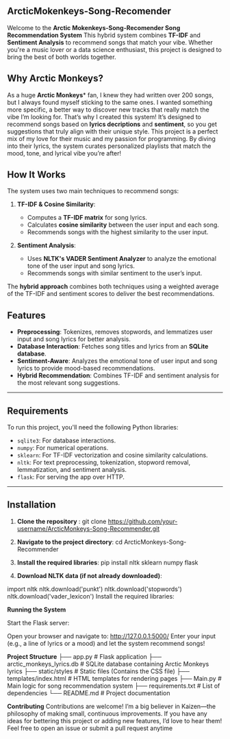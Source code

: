 
## ArcticMokenkeys-Song-Recomender

Welcome to the **Arctic Mokenkeys-Song-Recomender Song Recommendation System** This hybrid system combines **TF-IDF** and **Sentiment Analysis** to recommend songs that match your vibe. Whether you're a music lover or a data science enthusiast, this project is designed to bring the best of both worlds together.


## Why Arctic Monkeys?

As a huge **Arctic Monkeys*** fan, I knew they had written over 200 songs, but I always found myself sticking to the same ones. I wanted something more specific, a better way to discover new tracks that really match the vibe I’m looking for. That’s why I created this system! It’s designed to recommend songs based on **lyrics decriptions** and **sentiment**, so you get suggestions that truly align with their unique style. This project is a perfect mix of my love for their music and my passion for programming. By diving into their lyrics, the system curates personalized playlists that match the mood, tone, and lyrical vibe you’re after!


## **How It Works** 

The system uses two main techniques to recommend songs:

1. **TF-IDF & Cosine Similarity**:
   - Computes a **TF-IDF matrix** for song lyrics.
   - Calculates **cosine similarity** between the user input and each song.
   - Recommends songs with the highest similarity to the user input.

2. **Sentiment Analysis**:
   - Uses **NLTK's VADER Sentiment Analyzer** to analyze the emotional tone of the user input and song lyrics.
   - Recommends songs with similar sentiment to the user’s input.

The **hybrid approach** combines both techniques using a weighted average of the TF-IDF and sentiment scores to deliver the best recommendations.


## **Features** 

- **Preprocessing**: Tokenizes, removes stopwords, and lemmatizes user input and song lyrics for better analysis.
- **Database Interaction**: Fetches song titles and lyrics from an **SQLite database**.
- **Sentiment-Aware**: Analyzes the emotional tone of user input and song lyrics to provide mood-based recommendations.
- **Hybrid Recommendation**: Combines TF-IDF and sentiment analysis for the most relevant song suggestions.

---

##  **Requirements** 

To run this project, you'll need the following Python libraries:

- `sqlite3`: For database interactions.
- `numpy`: For numerical operations.
- `sklearn`: For TF-IDF vectorization and cosine similarity calculations.
- `nltk`: For text preprocessing, tokenization, stopword removal, lemmatization, and sentiment analysis.
- `flask`: For serving the app over HTTP.

---

##  **Installation** 

1) **Clone the repository** : git clone https://github.com/your-username/ArcticMonkeys-Song-Recommender.git

2) **Navigate to the project directory**: cd ArcticMonkeys-Song-Recommender

3) **Install the required libraries**: pip install nltk sklearn numpy flask

4) **Download NLTK data (if not already downloaded)**:
   
  import nltk
  nltk.download('punkt')
  nltk.download('stopwords')
  nltk.download('vader_lexicon')
  Install the required libraries:




**Running the System**

Start the Flask server:

Open your browser and navigate to: http://127.0.0.1:5000/
Enter your input (e.g., a line of lyrics or a mood) and let the system recommend songs!

**Project Structure**
├── app.py                    # Flask application
├── arctic_monkeys_lyrics.db  # SQLite database containing Arctic Monkeys lyrics
├── static/styles             # Static files (Contains the CSS file)
├── templates/index.html      # HTML templates for rendering pages
├── Main.py                   # Main logic for song recommendation system
├── requirements.txt          # List of dependencies
└── README.md                 # Project documentation
 
 **Contributing**
Contributions are welcome! I’m a big believer in Kaizen—the philosophy of making small, continuous improvements. If you have any ideas for bettering this project or adding new features, I’d love to hear them! Feel free to open an issue or submit a pull request anytime




